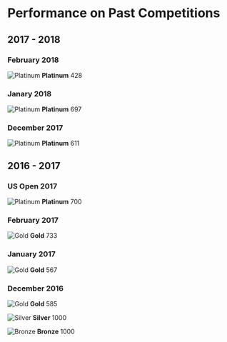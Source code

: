 # Performance on Past Competitions
## 2017 - 2018
### February 2018
![Platinum](http://www.usaco.org/current/images/medal_platinum.png) **Platinum** 428
### Janary 2018
![Platinum](http://www.usaco.org/current/images/medal_platinum.png) **Platinum** 697
### December 2017
![Platinum](http://www.usaco.org/current/images/medal_platinum.png) **Platinum** 611

## 2016 - 2017
### US Open 2017
![Platinum](http://www.usaco.org/current/images/medal_platinum.png) **Platinum** 700
### February 2017
![Gold](http://www.usaco.org/current/images/medal_gold.png) **Gold** 733
### January 2017
![Gold](http://www.usaco.org/current/images/medal_gold.png) **Gold** 567

### December 2016
![Gold](http://www.usaco.org/current/images/medal_gold.png) **Gold** 585

![Silver](http://www.usaco.org/current/images/medal_silver.png) **Silver** 1000

![Bronze](http://www.usaco.org/current/images/medal_bronze.png) **Bronze** 1000

